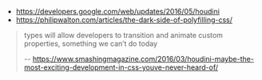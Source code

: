 - https://developers.google.com/web/updates/2016/05/houdini
- https://philipwalton.com/articles/the-dark-side-of-polyfilling-css/

>types will allow developers to transition and animate custom properties, something we can’t do today
>
>-- https://www.smashingmagazine.com/2016/03/houdini-maybe-the-most-exciting-development-in-css-youve-never-heard-of/
